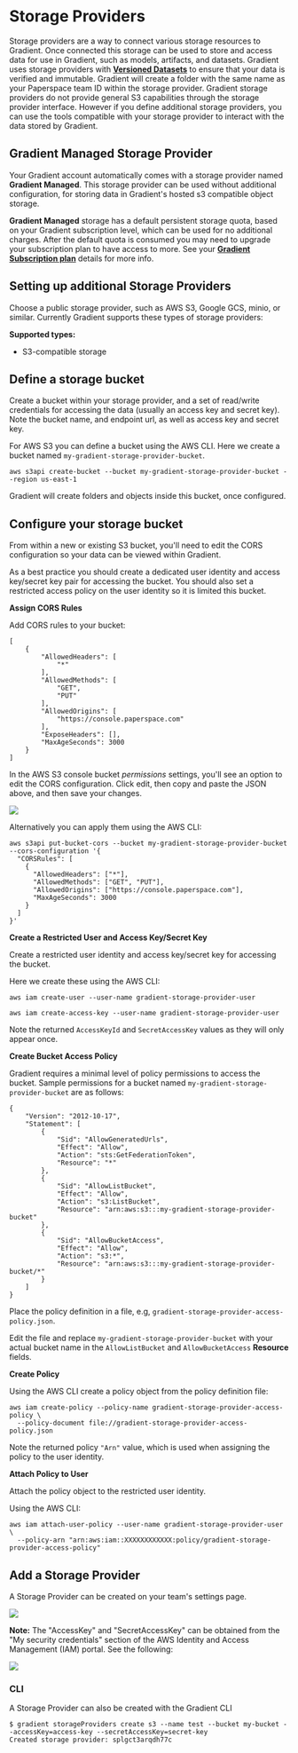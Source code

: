 # Storage Providers

Storage providers are a way to connect various storage resources to Gradient. Once connected this storage can be used to store and access data for use in Gradient, such as models, artifacts, and datasets. Gradient uses storage providers with [**Versioned Datasets**](https://docs.paperspace.com/gradient/data/data-overview/private-datasets-repository) to ensure that your data is verified and immutable. Gradient will create a folder with the same name as your Paperspace team ID within the storage provider. Gradient storage providers do not provide general S3 capabilities through the storage provider interface. However if you define additional storage providers, you can use the tools compatible with your storage provider to interact with the data stored by Gradient.

## Gradient Managed Storage Provider

Your Gradient account automatically comes with a storage provider named **Gradient Managed**. This storage provider can be used without additional configuration, for storing data in Gradient's hosted s3 compatible object storage.

**Gradient Managed** storage has a default persistent storage quota, based on your Gradient subscription level, which can be used for no additional charges. After the default quota is consumed you may need to upgrade your subscription plan to have access to more. See your [**Gradient Subscription plan**](https://gradient.paperspace.com/pricing) details for more info.

## Setting up additional Storage Providers

Choose a public storage provider, such as AWS S3, Google GCS, minio, or similar. Currently Gradient supports these types of storage providers:

**Supported types:**

* S3-compatible storage

## Define a storage bucket

Create a bucket within your storage provider, and a set of read/write credentials for accessing the data \(usually an access key and secret key\). Note the bucket name, and endpoint url, as well as access key and secret key.

For AWS S3 you can define a bucket using the AWS CLI.  Here we create a bucket named `my-gradient-storage-provider-bucket`.
```
aws s3api create-bucket --bucket my-gradient-storage-provider-bucket --region us-east-1
```

Gradient will create folders and objects inside this bucket, once configured.

## Configure your storage bucket

From within a new or existing S3 bucket, you'll need to edit the CORS configuration so your data can be viewed within Gradient.

As a best practice you should create a dedicated user identity and access key/secret key pair for accessing the bucket. You should also set a restricted access policy on the user identity so it is limited this bucket.

**Assign CORS Rules**

Add CORS rules to your bucket:

```text
[
    {
        "AllowedHeaders": [
            "*"
        ],
        "AllowedMethods": [
            "GET",
            "PUT"
        ],
        "AllowedOrigins": [
            "https://console.paperspace.com"
        ],
        "ExposeHeaders": [],
        "MaxAgeSeconds": 3000
    }
]
```

In the AWS S3 console bucket _permissions_ settings, you'll see an option to edit the CORS configuration. Click edit, then copy and paste the JSON above, and then save your changes.

![](../../../.gitbook/assets/image%20%28108%29.png)

Alternatively you can apply them using the AWS CLI:
```
aws s3api put-bucket-cors --bucket my-gradient-storage-provider-bucket --cors-configuration '{
  "CORSRules": [
    {
      "AllowedHeaders": ["*"],
      "AllowedMethods": ["GET", "PUT"],
      "AllowedOrigins": ["https://console.paperspace.com"],
      "MaxAgeSeconds": 3000
    }
  ]
}'
```

**Create a Restricted User and Access Key/Secret Key**

Create a restricted user identity and access key/secret key for accessing the bucket.

Here we create these using the AWS CLI:
```
aws iam create-user --user-name gradient-storage-provider-user

aws iam create-access-key --user-name gradient-storage-provider-user
```
Note the returned `AccessKeyId` and `SecretAccessKey` values as they will only appear once.

**Create Bucket Access Policy**

Gradient requires a minimal level of policy permissions to access the bucket. Sample permissions for a bucket named `my-gradient-storage-provider-bucket` are as follows:
```
{
    "Version": "2012-10-17",
    "Statement": [
        {
            "Sid": "AllowGeneratedUrls",
            "Effect": "Allow",
            "Action": "sts:GetFederationToken",
            "Resource": "*"
        },
        {
            "Sid": "AllowListBucket",
            "Effect": "Allow",
            "Action": "s3:ListBucket",
            "Resource": "arn:aws:s3:::my-gradient-storage-provider-bucket"
        },
        {
            "Sid": "AllowBucketAccess",
            "Effect": "Allow",
            "Action": "s3:*",
            "Resource": "arn:aws:s3:::my-gradient-storage-provider-bucket/*"
        }
    ]
}
```
Place the policy definition in a file, e.g, `gradient-storage-provider-access-policy.json`.

Edit the file and replace `my-gradient-storage-provider-bucket` with your actual bucket name in the `AllowListBucket` and `AllowBucketAccess` **Resource** fields.

**Create Policy**

Using the AWS CLI create a policy object from the policy definition file:
```
aws iam create-policy --policy-name gradient-storage-provider-access-policy \
  --policy-document file://gradient-storage-provider-access-policy.json
```
Note the returned policy `"Arn"` value, which is used when assigning the policy to the user identity.

**Attach Policy to User**

Attach the policy object to the restricted user identity.

Using the AWS CLI:
```
aws iam attach-user-policy --user-name gradient-storage-provider-user \
  --policy-arn "arn:aws:iam::XXXXXXXXXXXX:policy/gradient-storage-provider-access-policy"
```

## Add a Storage Provider

A Storage Provider can be created on your team's settings page.

![](../../../.gitbook/assets/screen-shot-2020-10-30-at-1.09.41-pm.png)

**Note:** The "AccessKey" and "SecretAccessKey" can be obtained from the "My security credentials" section of the AWS Identity and Access Management \(IAM\) portal. See the following:

![](../../../.gitbook/assets/image%20%28109%29.png)

### CLI

A Storage Provider can also be created with the Gradient CLI

```text
$ gradient storageProviders create s3 --name test --bucket my-bucket --accessKey=access-key --secretAccessKey=secret-key
Created storage provider: splgct3arqdh77c
```


